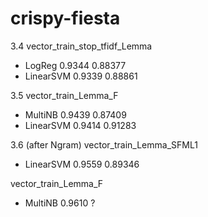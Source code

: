 # crispy-fiesta
3.4 
vector_train_stop_tfidf_Lemma 
* LogReg 0.9344 0.88377
* LinearSVM 0.9339 0.88861

3.5
vector_train_Lemma_F
* MultiNB 0.9439 0.87409
* LinearSVM 0.9414 0.91283

3.6 (after Ngram)
vector_train_Lemma_SFML1
* LinearSVM 0.9559 0.89346

vector_train_Lemma_F
* MultiNB 0.9610 ?
